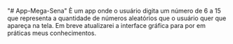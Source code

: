 "# App-Mega-Sena" 
È um app onde o usuário digita um número de 6 a 15 que representa a quantidade de números aleatórios que o usuário quer que apareça na tela.
Em breve atualizarei a interface gráfica para por em práticas meus conhecimentos.

